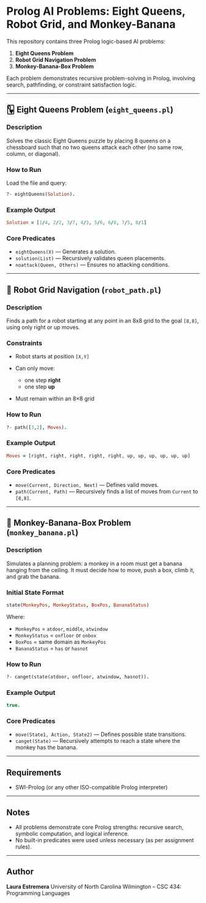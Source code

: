 # Prolog AI Problems: Eight Queens, Robot Grid, and Monkey-Banana

This repository contains three Prolog logic-based AI problems:

1. **Eight Queens Problem**  
2. **Robot Grid Navigation Problem**  
3. **Monkey-Banana-Box Problem**

Each problem demonstrates recursive problem-solving in Prolog, involving search, pathfinding, or constraint satisfaction logic.

---

## 🂽 Eight Queens Problem (`eight_queens.pl`)

### Description

Solves the classic Eight Queens puzzle by placing 8 queens on a chessboard such that no two queens attack each other (no same row, column, or diagonal).

### How to Run

Load the file and query:
```prolog
?- eightQueens(Solution).
````

### Example Output

```prolog
Solution = [1/4, 2/2, 3/7, 4/3, 5/6, 6/8, 7/5, 8/1]
```

### Core Predicates

* `eightQueens(X)` — Generates a solution.
* `solution(List)` — Recursively validates queen placements.
* `noattack(Queen, Others)` — Ensures no attacking conditions.

---

## 🤖 Robot Grid Navigation (`robot_path.pl`)

### Description

Finds a path for a robot starting at any point in an 8x8 grid to the goal `[8,8]`, using only right or up moves.

### Constraints

* Robot starts at position `[X,Y]`
* Can only move:

  * one step **right**
  * one step **up**
* Must remain within an 8×8 grid

### How to Run

```prolog
?- path([3,2], Moves).
```

### Example Output

```prolog
Moves = [right, right, right, right, right, up, up, up, up, up, up]
```

### Core Predicates

* `move(Current, Direction, Next)` — Defines valid moves.
* `path(Current, Path)` — Recursively finds a list of moves from `Current` to `[8,8]`.

---

## 🍌 Monkey-Banana-Box Problem (`monkey_banana.pl`)

### Description

Simulates a planning problem: a monkey in a room must get a banana hanging from the ceiling. It must decide how to move, push a box, climb it, and grab the banana.

### Initial State Format

```prolog
state(MonkeyPos, MonkeyStatus, BoxPos, BananaStatus)
```

Where:

* `MonkeyPos` = `atdoor`, `middle`, `atwindow`
* `MonkeyStatus` = `onfloor` or `onbox`
* `BoxPos` = same domain as `MonkeyPos`
* `BananaStatus` = `has` or `hasnot`

### How to Run

```prolog
?- canget(state(atdoor, onfloor, atwindow, hasnot)).
```

### Example Output

```prolog
true.
```

### Core Predicates

* `move(State1, Action, State2)` — Defines possible state transitions.
* `canget(State)` — Recursively attempts to reach a state where the monkey has the banana.

---

## Requirements

* SWI-Prolog (or any other ISO-compatible Prolog interpreter)

---

## Notes

* All problems demonstrate core Prolog strengths: recursive search, symbolic computation, and logical inference.
* No built-in predicates were used unless necessary (as per assignment rules).

---

## Author

**Laura Estremera**
University of North Carolina Wilmington – CSC 434: Programming Languages

